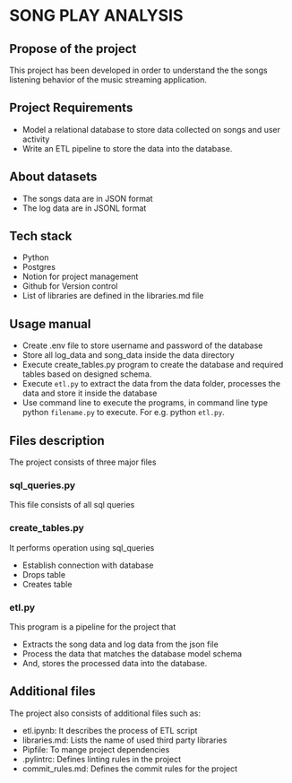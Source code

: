 # SONG PLAY ANALYSIS

## Propose of the project
This project has been developed in order to understand the the songs listening behavior of the music streaming application.

## Project Requirements
- Model a relational database to store data collected on songs and user activity
- Write an ETL pipeline to store the data into the database.

## About datasets
- The songs data are in JSON format
- The log data are in JSONL format

## Tech stack
- Python
- Postgres
- Notion for project management
- Github for Version control
- List of libraries are defined in the libraries&#46;md file

## Usage manual
- Create .env file to store username and password of the database
- Store all log_data and song_data inside the data directory
- Execute create_tables.py program to create the database and required tables based on designed schema.
- Execute `etl.py` to extract the data from the data folder, processes the data and store it inside the database
- Use command line to execute the programs, in command line type python `filename.py` to execute. For e.g. python `etl.py`.

## Files description
The project consists of three major files
### sql_queries.py
This file consists of all sql queries

### create_tables.py
It performs operation using sql_queries

- Establish connection with database
- Drops table 
- Creates table

### etl&#46;py
This program is a pipeline for the project that 
- Extracts the song data and log data from the json file
- Process the data that matches the database model schema
- And, stores the processed data into the database.

## Additional files
The project also consists of additional files such as:
- etl.ipynb: It describes the process of ETL script
- libraries&#46;md: Lists the name of used third party libraries
- Pipfile: To mange project dependencies
- .pylintrc: Defines linting rules in the project
- commit_rules.md: Defines the commit rules for the project

